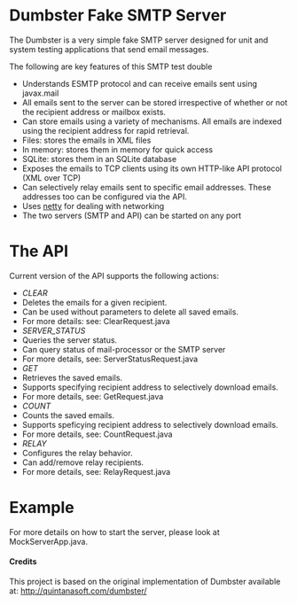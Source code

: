 Dumbster Fake SMTP Server
=========================
The Dumbster is a very simple fake SMTP server designed for unit and system
testing applications that send email messages.

The following are key features of this SMTP test double

* Understands ESMTP protocol and can receive emails sent using javax.mail
* All emails sent to the server can be stored irrespective of whether or not the recipient address or mailbox exists.
* Can store emails using a variety of mechanisms. All emails are indexed using the recipient address for rapid retrieval.
 * Files: stores the emails in XML files
 * In memory: stores them in memory for quick access
 * SQLite: stores them in an SQLite database 
* Exposes the emails to TCP clients using its own HTTP-like API protocol (XML over TCP)
* Can selectively relay emails sent to specific email addresses. These addresses too can be configured via the API.
* Uses [netty](http://netty.io) for dealing with networking 
* The two servers (SMTP and API) can be started on any port

The API
=======
Current version of the API supports the following actions:

* *CLEAR*
 * Deletes the emails for a given recipient.
 * Can be used without parameters to delete all saved emails.
 * For more details: see: ClearRequest.java
* *SERVER_STATUS*
 * Queries the server status.
 * Can query status of mail-processor or the SMTP server
 * For more details, see: ServerStatusRequest.java
* *GET*
 * Retrieves the saved emails.
 * Supports specifying recipient address to selectively download emails.
 * For more details, see: GetRequest.java
* *COUNT*
 * Counts the saved emails.
 * Supports speficying recipient address to selectively download emails.
 * For more details, see: CountRequest.java
* *RELAY*
 * Configures the relay behavior.
 * Can add/remove relay recipients.
 * For more details, see: RelayRequest.java

Example
=======
For more details on how to start the server, please look at MockServerApp.java.

#### Credits
This project is based on the original implementation of Dumbster available at: http://quintanasoft.com/dumbster/
